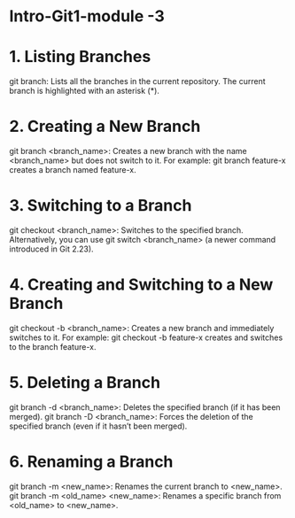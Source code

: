 # Intro-Git1-module -3
# 1. Listing Branches
git branch: Lists all the branches in the current repository. The current branch is highlighted with an asterisk (*).
# 2. Creating a New Branch
git branch <branch_name>: Creates a new branch with the name <branch_name> but does not switch to it.
For example: git branch feature-x creates a branch named feature-x.
# 3. Switching to a Branch
git checkout <branch_name>: Switches to the specified branch.
Alternatively, you can use git switch <branch_name> (a newer command introduced in Git 2.23).
# 4. Creating and Switching to a New Branch
git checkout -b <branch_name>: Creates a new branch and immediately switches to it.
For example: git checkout -b feature-x creates and switches to the branch feature-x.
# 5. Deleting a Branch
git branch -d <branch_name>: Deletes the specified branch (if it has been merged).
git branch -D <branch_name>: Forces the deletion of the specified branch (even if it hasn’t been merged).
# 6. Renaming a Branch
git branch -m <new_name>: Renames the current branch to <new_name>.
git branch -m <old_name> <new_name>: Renames a specific branch from <old_name> to <new_name>.
